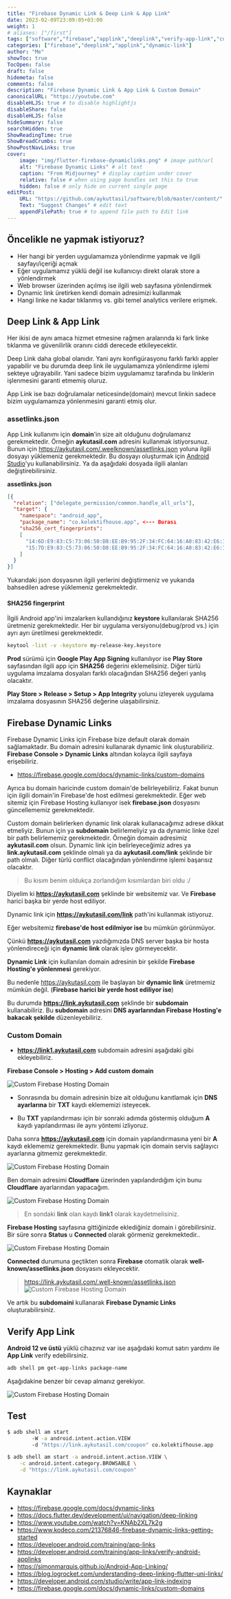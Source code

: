 ```yaml
---
title: "Firebase Dynamic Link & Deep Link & App Link"
date: 2023-02-09T23:09:05+03:00
weight: 1
# aliases: ["/first"]
tags: ["software","firebase","applink","deeplink","verify-app-link","custom-domain","firebase-hosting","dns","assetlink","sha256"]
categories: ["firebase","deeplink","applink","dynamic-link"]
author: "Me"
showToc: true
TocOpen: false
draft: false
hidemeta: false
comments: false
description: "Firebase Dynamic Link & App Link & Custom Domain"
canonicalURL: "https://youtube.com"
disableHLJS: true # to disable highlightjs
disableShare: false
disableHLJS: false
hideSummary: false
searchHidden: true
ShowReadingTime: true
ShowBreadCrumbs: true
ShowPostNavLinks: true
cover:
    image: "img/flutter-firebase-dynamiclinks.png" # image path/url
    alt: "Firebase Dynamic Links" # alt text
    caption: "From Midjourney" # display caption under cover
    relative: false # when using page bundles set this to true
    hidden: false # only hide on current single page
editPost:
    URL: "https://github.com/aykuttasil/software/blob/master/content/"
    Text: "Suggest Changes" # edit text
    appendFilePath: true # to append file path to Edit link
---
```



## Öncelikle ne yapmak istiyoruz?

- Her hangi bir yerden uygulamamıza yönlendirme yapmak ve ilgili sayfayı/içeriği açmak
- Eğer uygulamamız yüklü değil ise kullanıcıyı direkt olarak store a yönlendirmek
- Web browser üzerinden açılmış ise ilgili web sayfasına yönlendirmek
- Dynamic link üretirken kendi domain adresimizi kullanmak
- Hangi linke ne kadar tıklanmış vs. gibi temel analytics verilere erişmek.

## Deep Link & App Link

Her ikisi de aynı amaca hizmet etmesine rağmen aralarında ki fark linke tıklanma ve güvenilirlik oranını ciddi derecede etkileyecektir.

Deep Link daha global olanıdır. Yani aynı konfigürasyonu farklı farklı appler yapabilir ve bu durumda deep link ile uygulamamıza yönlendirme işlemi sekteye uğrayabilir. Yani sadece bizim uygulamamız tarafında bu linklerin işlenmesini garanti etmemiş oluruz.

App Link ise bazı doğrulamalar neticesinde(domain) mevcut linkin sadece bizim uygulamamıza yönlenmesini garanti etmiş olur.


### assetlinks.json 

App Link kullanımı için **domain**'in size ait olduğunu doğrulamanız gerekmektedir. Örneğin **aykutasil.com** adresini kullanmak istiyorsunuz. 
Bunun için https://aykutasil.com/.weelknown/assetlinks.json yoluna ilgili dosyayı yüklemeniz gerekmektedir. Bu dosyayı oluşturmak için [Android Studio](https://developer.android.com/studio/write/app-link-indexing)'yu kullanabilirsiniz. Ya da aşağıdaki dosyada ilgili alanları değiştirebilirsiniz.

**assetlinks.json**
```json
[{
  "relation": ["delegate_permission/common.handle_all_urls"],
  "target": {
    "namespace": "android_app",
    "package_name": "co.kolektifhouse.app", <--- Burası
    "sha256_cert_fingerprints":
    [ 
      "14:6D:E9:83:C5:73:06:50:D8:EE:B9:95:2F:34:FC:64:16:A0:83:42:E6:1D:BE:A8:8A:04:96:B2:3F:CF:44:E5", <--- Burası - For Debug
      "15:7D:E9:83:C5:73:06:50:D8:EE:B9:95:2F:34:FC:64:16:A0:83:42:E6:1D:BE:A8:8A:04:96:B2:3F:CF:44:E5"  <--- Burası - For Prod
    ] 
  }
}]
```
Yukarıdaki json dosyasının ilgili yerlerini değiştirmeniz ve yukarıda bahsedilen adrese yüklemeniz gerekmektedir.

#### SHA256 fingerprint

İlgili Android app'ini imzalarken kullandığınız **keystore** kullanılarak SHA256 üretmeniz gerekmektedir. Her bir uygulama versiyonu(debug/prod vs.) için ayrı ayrı üretilmesi gerekmektedir. 

```bash
keytool -list -v -keystore my-release-key.keystore
```

**Prod** sürümü için **Google Play App Signing** kullanılıyor ise **Play Store** sayfasından ilgili app için **SHA256** değerini eklemelisiniz.
Diğer türlü uygulama imzalama dosyaları farklı olacağından SHA256 değeri yanlış olacaktır.

**Play Store > Release > Setup > App Integrity** yolunu izleyerek uygulama imzalama dosyasının SHA256 değerine ulaşabilirsiniz.


## Firebase Dynamic Links

Firebase Dynamic Links için Firebase bize default olarak domain sağlamaktadır. Bu domain adresini kullanarak dynamic link oluşturabiliriz.
**Firebase Console > Dynamic Links** altından kolayca ilgili sayfaya erişebiliriz.

- <https://firebase.google.com/docs/dynamic-links/custom-domains>
  
Ayrıca bu domain haricinde custom domain'de belirleyebiliriz. Fakat bunun için ilgili domain'in Firebase'de host edilmesi gerekmektedir. 
Eğer web sitemiz için Firebase Hosting kullanıyor isek **firebase.json** dosyasını güncellememiz gerekmektedir.

Custom domain belirlerken dynamic link olarak kullanacağımız adrese dikkat etmeliyiz. Bunun için ya **subdomain** belirlemeliyiz ya da dynamic linke özel bir path belirlememiz gerekmektedir. Örneğin domain adresimiz **aykutasil.com** olsun. Dynamic link için belirleyeceğimiz adres ya **link.aykutasil.com** şeklinde olmalı ya da **aykutasil.com/link** şeklinde bir path olmalı. Diğer türlü conflict olacağından yönlendirme işlemi başarısız olacaktır.

> Bu kısım benim oldukça zorlandığım kısımlardan biri oldu :/

Diyelim ki **https://aykutasil.com** şeklinde bir websitemiz var. Ve **Firebase** harici başka bir yerde host ediliyor.

Dynamic link için **https://aykutasil.com/link** path'ini kullanmak istiyoruz.

Eğer websitemiz **firebase'de host edilmiyor ise** bu mümkün görünmüyor. 

Çünkü **https://aykutasil.com** yazdığımızda DNS server başka bir hosta yönlendireceği için **dynamic link** olarak işlev görmeyecektir.

**Dynamic Link** için kullanılan domain adresinin bir şekilde **Firebase Hosting'e yönlenmesi** gerekiyor.

Bu nedenle https://aykutasil.com ile başlayan bir **dynamic link** üretmemiz mümkün değil. (**Firebase harici bir yerde host ediliyor ise**)

Bu durumda **https://link.aykutasil.com** şeklinde bir **subdomain** kullanabiliriz. Bu **subdomain** adresini **DNS ayarlarından Firebase Hosting'e bakacak şekilde** düzenleyebiliriz. 

### Custom Domain

- **https://link1.aykutasil.com** subdomain adresini aşağıdaki gibi ekleyebiliriz. 

**Firebase Console > Hosting > Add custom domain** 

![Custom Firebase Hosting Domain](/img/firebase-hosting-custom-domain.png)

- Sonrasında bu domain adresinin bize ait olduğunu kanıtlamak için **DNS ayarlarına** bir **TXT** kaydı eklememizi isteyecek.

- Bu **TXT** yapılandırması için bir sonraki adımda göstermiş olduğum **A** kaydı yapılandırması ile aynı yöntemi izliyoruz.

Daha sonra **https://aykutasil.com** için domain yapılandırmasına yeni bir **A** kaydı eklememiz gerekmektedir. 
Bunu yapmak için domain servis sağlayıcı ayarlarına gitmemiz gerekmektedir.

![Custom Firebase Hosting Domain](/img/firebase-hosting-custom-domain1.png)

Ben domain adresimi **Cloudflare** üzerinden yapılandırdığım için bunu **Cloudflare** ayarlarından yapacağım.


![Custom Firebase Hosting Domain](/img/cloudflare-firebase-dns.png)

> En sondaki **link** olan kaydı **link1** olarak kaydetmelisiniz.


**Firebase Hosting** sayfasına gittiğinizde eklediğiniz domain i görebilirsiniz. 
Bir süre sonra **Status** u **Connected** olarak görmeniz gerekmektedir.. 

![Custom Firebase Hosting Domain](/img/firebase-hosting-custom-domain2.png)

**Connected** durumuna geçtikten sonra **Firebase** otomatik olarak **well-known/assetlinks.json** dosyasını ekleyecektir.

> <https://link.aykutasil.com/.well-known/assetlinks.json>
![Custom Firebase Hosting Domain](/img/firebase-hosting-custom-domain3.png)

Ve artık bu **subdomaini** kullanarak **Firebase Dynamic Links** oluşturabilirsiniz.

## Verify App Link

**Android 12 ve üstü** yüklü cihazınız var ise aşağıdaki komut satırı yardımı ile **App Link** verify edebilirsiniz.

```bash
adb shell pm get-app-links package-name
```

Aşağıdakine benzer bir cevap almanız gerekiyor.

![Custom Firebase Hosting Domain](/img/app-link-verify.png)

## Test

```bash
$ adb shell am start
        -W -a android.intent.action.VIEW
        -d "https://link.aykutasil.com/coupon" co.kolektifhouse.app

$ adb shell am start -a android.intent.action.VIEW \
    -c android.intent.category.BROWSABLE \
    -d "https://link.aykutasil.com/coupon"

```

## Kaynaklar
- <https://firebase.google.com/docs/dynamic-links>
- <https://docs.flutter.dev/development/ui/navigation/deep-linking>
- <https://www.youtube.com/watch?v=KNAb2XL7k2g>
- <https://www.kodeco.com/21376846-firebase-dynamic-links-getting-started>
- <https://developer.android.com/training/app-links>
- <https://developer.android.com/training/app-links/verify-android-applinks>
- <https://simonmarquis.github.io/Android-App-Linking/>
- <https://blog.logrocket.com/understanding-deep-linking-flutter-uni-links/>
- <https://developer.android.com/studio/write/app-link-indexing>
- <https://firebase.google.com/docs/dynamic-links/custom-domains>